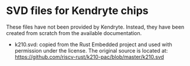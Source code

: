 # SVD files for Kendryte chips

These files have not been provided by Kendryte. Instead, they have been created
from scratch from the available documentation.

  * k210.svd: copied from the Rust Embedded project and used with permission under
    the license. The original source is located at:
    https://github.com/riscv-rust/k210-pac/blob/master/k210.svd
